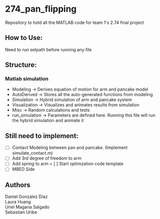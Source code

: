 # 274_pan_flipping
Repository to hold all the MATLAB code for team 1's 2.74 final project

## How to Use: ##
Need to run setpath before running any file

## Structure: ##
### Matlab simulation ###
* Modeling -> Derives equation of motion for arm and pancake model
* AutoDerived -> Stores all the auto-generated functions from modeling
* Simulation -> Hybrid simulation of arm and pancake system
* Visualization -> Visualizes and animates results from simulation
* Misc -> Random calculations and tests
* run_simulation -> Parameters are defined here. Running this file will run the hybrid simulation and animate it

## Still need to implement: ##
- [ ] Contact Modeling between pan and pancake. (Implement simulate_contact.m)
- [ ] Add 3rd degree of freedom to arm 
- [ ] Add spring to arm
= [ ] Start optimzation code template
- [ ] MBED Side

 ## Authors ##
 Daniel Gonzalez Diaz  
 Laura Huang  
 Uriel Magana Salgado  
 Sebastian Uribe  
